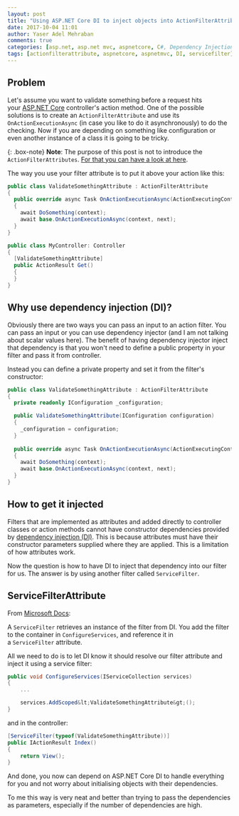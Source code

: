```yaml
---
layout: post
title: "Using ASP.NET Core DI to inject objects into ActionFilterAttribute"
date: 2017-10-04 11:01
author: Yaser Adel Mehraban
comments: true
categories: [asp.net, asp.net mvc, aspnetcore, C#, Dependency Injection]
tags: [actionfilterattribute, aspnetcore, aspnetmvc, DI, servicefilter]
---
```

## Problem

Let's assume you want to validate something before a request hits your [ASP.NET Core](https://docs.microsoft.com/en-us/aspnet/core/) controller's action method. One of the possible solutions is to create an `ActionFilterAttribute` and use its `OnActionExecutionAsync` (in case you like to do it asynchronously) to do the checking. Now if you are depending on something like configuration or even another instance of a class it is going to be tricky.

{: .box-note}
**Note**: The purpose of this post is not to introduce the `ActionFilterAttributes`. [For that you can have a look at here](https://msdn.microsoft.com/en-us/library/system.web.mvc.actionfilterattribute(v=vs.118).aspx).

The way you use your filter attribute is to put it above your action like this:

```cs
public class ValidateSomethingAttribute : ActionFilterAttribute
{
  public override async Task OnActionExecutionAsync(ActionExecutingContext context, ActionExecutionDelegate next)
  {
    await DoSomething(context);
    await base.OnActionExecutionAsync(context, next);
  }
}

public class MyController: Controller 
{
  [ValidateSomethingAttribute]
  public ActionResult Get() 
  {
  }
}
```

## Why use dependency injection (DI)?
    
Obviously there are two ways you can pass an input to an action filter. You can pass an input or you can use dependency injector (and I am not talking about scalar values here). The benefit of having dependency injector inject that dependency is that you won't need to define a public property in your filter and pass it from controller.
    
Instead you can define a private property and set it from the filter's constructor:
    
```cs
public class ValidateSomethingAttribute : ActionFilterAttribute
{
  private readonly IConfiguration _configuration;

  public ValidateSomethingAttribute(IConfiguration configuration) 
  {
    _configuration = configuration;
  }
  
  public override async Task OnActionExecutionAsync(ActionExecutingContext context, ActionExecutionDelegate next)
  {
    await DoSomething(context);
    await base.OnActionExecutionAsync(context, next);
  }
}
```
    
## How to get it injected
    
Filters that are implemented as attributes and added directly to controller classes or action methods cannot have constructor dependencies provided by [dependency injection (DI)](https://docs.microsoft.com/en-us/aspnet/core/fundamentals/dependency-injection). This is because attributes must have their constructor parameters supplied where they are applied. This is a limitation of how attributes work.

Now the question is how to have DI to inject that dependency into our filter for us. The answer is by using another filter called `ServiceFilter`.

## ServiceFilterAttribute
    
From [Microsoft Docs](https://docs.microsoft.com/en-us/aspnet/core/mvc/controllers/filters):
    
A `ServiceFilter` retrieves an instance of the filter from DI. You add the filter to the container in `ConfigureServices`, and reference it in a `ServiceFilter` attribute.

All we need to do is to let DI know it should resolve our filter attribute and inject it using a service filter:
    
```cs
public void ConfigureServices(IServiceCollection services)
{
    ...

    services.AddScoped&lt;ValidateSomethingAttribute&gt;();
}
```

and in the controller:
    
```cs    
[ServiceFilter(typeof(ValidateSomethingAttribute))]
public IActionResult Index()
{
    return View();
}
```

And done, you now can depend on ASP.NET Core DI to handle everything for you and not worry about initialising objects with their dependencies.

To me this way is very neat and better than trying to pass the dependencies as parameters, especially if the number of dependencies are high.
